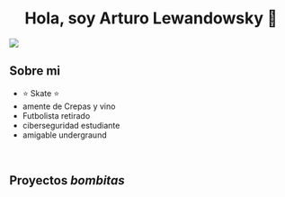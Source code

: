 <div align="center">
<h1 align="center">Hola, soy Arturo Lewandowsky 👋</h1>
</div></div>
                                  <img src="https://img.freepik.com/foto-gratis/sistema-seguridad-bloquea-datos-seguridad-informatica-generados-ia_188544-26239.jpg?size=626&ext=jpg&ga=GA1.1.1488620777.1712707200&semt=sph">


## Sobre mi

- ⭐ Skate ⭐ 
- amente de Crepas y vino
- Futbolista retirado
- ciberseguridad estudiante
- amigable undergraund

<br>

## Proyectos *bombitas*

